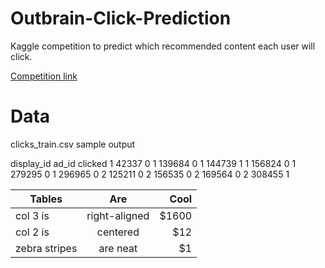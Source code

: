 # Outbrain-Click-Prediction
Kaggle competition to predict which recommended content each user will click.

[Competition link](https://www.kaggle.com/c/outbrain-click-prediction)

# Data
clicks_train.csv
sample output

display_id   ad_id  clicked
           1   42337        0
           1  139684        0
           1  144739        1
           1  156824        0
           1  279295        0
           1  296965        0
           2  125211        0
           2  156535        0
           2  169564        0
           2  308455        1

| Tables        | Are           | Cool  |
| ------------- |:-------------:| -----:|
| col 3 is      | right-aligned | $1600 |
| col 2 is      | centered      |   $12 |
| zebra stripes | are neat      |    $1 |